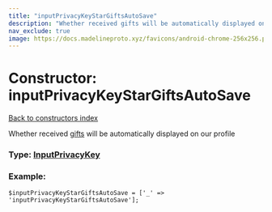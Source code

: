 ```yaml
---
title: "inputPrivacyKeyStarGiftsAutoSave"
description: "Whether received gifts will be automatically displayed on our profile"
nav_exclude: true
image: https://docs.madelineproto.xyz/favicons/android-chrome-256x256.png
---
```

# Constructor: inputPrivacyKeyStarGiftsAutoSave  
[Back to constructors index](/API_docs/constructors/index.html)



Whether received [gifts](https://core.telegram.org/api/gifts) will be automatically displayed on our profile




### Type: [InputPrivacyKey](/API_docs/types/InputPrivacyKey.html)


### Example:

```
$inputPrivacyKeyStarGiftsAutoSave = ['_' => 'inputPrivacyKeyStarGiftsAutoSave'];
```  
